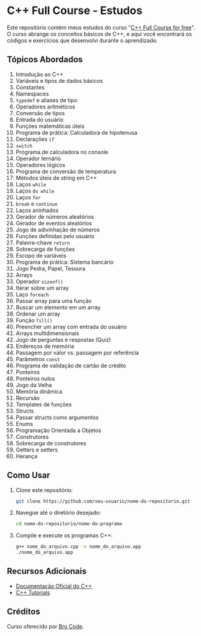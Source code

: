 # C++ Full Course - Estudos

Este repositório contém meus estudos do curso "[C++ Full Course for free](https://www.youtube.com/watch?v=-TkoO8Z07hI)". O curso abrange os conceitos básicos de C++, e aqui você encontrará os códigos e exercícios que desenvolvi durante o aprendizado.

## Tópicos Abordados

1. Introdução ao C++
2. Variáveis e tipos de dados básicos
3. Constantes
4. Namespaces
5. `typedef` e aliases de tipo
6. Operadores aritméticos
7. Conversão de tipos
8. Entrada do usuário
9. Funções matemáticas úteis
10. Programa de prática: Calculadora de hipotenusa
11. Declarações `if`
12. `switch`
13. Programa de calculadora no console
14. Operador ternário
15. Operadores lógicos
16. Programa de conversão de temperatura
17. Métodos úteis de string em C++
18. Laços `while`
19. Laços `do while`
20. Laços `for`
21. `break` e `continue`
22. Laços aninhados
23. Gerador de números aleatórios
24. Gerador de eventos aleatórios
25. Jogo de adivinhação de números
26. Funções definidas pelo usuário
27. Palavra-chave `return`
28. Sobrecarga de funções
29. Escopo de variáveis
30. Programa de prática: Sistema bancário
31. Jogo Pedra, Papel, Tesoura
32. Arrays
33. Operador `sizeof()`
34. Iterar sobre um array
35. Laço `foreach`
36. Passar array para uma função
37. Buscar um elemento em um array
38. Ordenar um array
39. Função `fill()`
40. Preencher um array com entrada do usuário
41. Arrays multidimensionais
42. Jogo de perguntas e respostas (Quiz)
43. Endereços de memória
44. Passagem por valor vs. passagem por referência
45. Parâmetros `const`
46. Programa de validação de cartão de crédito
47. Ponteiros
48. Ponteiros nulos
49. Jogo da Velha
50. Memória dinâmica
51. Recursão
52. Templates de funções
53. Structs
54. Passar structs como argumentos
55. Enums
56. Programação Orientada a Objetos
57. Construtores
58. Sobrecarga de construtores
59. Getters e setters
60. Herança

## Como Usar

1. Clone este repositório:

   ```sh
   git clone https://github.com/seu-usuario/nome-do-repositorio.git
   ```

2. Navegue até o diretório desejado:

   ```sh
   cd nome-do-repositorio/nome-do-programa
   ```

3. Compile e execute os programas C++:

   ```sh
   g++ nome_do_arquivo.cpp -o nome_do_arquivo.app
   ./nome_do_arquivo.app
   ```

## Recursos Adicionais

- [Documentação Oficial do C++](https://en.cppreference.com/w/)
- [C++ Tutorials](https://www.learncpp.com/)

## Créditos

Curso oferecido por [Bro Code](https://www.youtube.com/channel/UC4SVo0Ue36XCfOyb5Lh1viQ).
